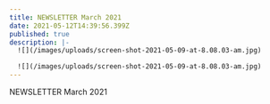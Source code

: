 ```yaml
---
title: NEWSLETTER March 2021
date: 2021-05-12T14:39:56.399Z
published: true
description: |-
  ![](/images/uploads/screen-shot-2021-05-09-at-8.08.03-am.jpg)

  ![](/images/uploads/screen-shot-2021-05-09-at-8.08.03-am.jpg)
---
```

NEWSLETTER March 2021
